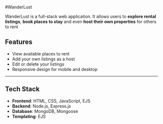 #WanderLust


WanderLust is a full-stack web application. It allows users to **explore rental listings**, **book places to stay** and even **host their own properties** for others to rent

## Features

- View available places to rent
- Add your own listings as a host
- Edit or delete your listings
- Responsive design for mobile and desktop


---

## Tech Stack

- **Frontend**: HTML, CSS, JavaScript, EJS
- **Backend**: Node.js, Express.js
- **Database**: MongoDB, Mongoose
- **Templating**: EJS

